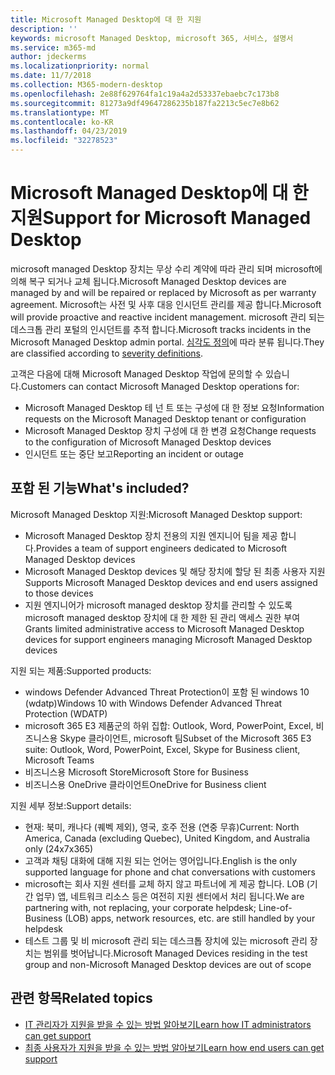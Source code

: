 ```yaml
---
title: Microsoft Managed Desktop에 대 한 지원
description: ''
keywords: microsoft Managed Desktop, microsoft 365, 서비스, 설명서
ms.service: m365-md
author: jdeckerms
ms.localizationpriority: normal
ms.date: 11/7/2018
ms.collection: M365-modern-desktop
ms.openlocfilehash: 2e88f629764fa1c19a4a2d53337ebaebc7c173b8
ms.sourcegitcommit: 81273a9df49647286235b187fa2213c5ec7e8b62
ms.translationtype: MT
ms.contentlocale: ko-KR
ms.lasthandoff: 04/23/2019
ms.locfileid: "32278523"
---
```

# <a name="support-for-microsoft-managed-desktop"></a><span data-ttu-id="85f45-103">Microsoft Managed Desktop에 대 한 지원</span><span class="sxs-lookup"><span data-stu-id="85f45-103">Support for Microsoft Managed Desktop</span></span>

<span data-ttu-id="85f45-104">microsoft managed Desktop 장치는 무상 수리 계약에 따라 관리 되며 microsoft에 의해 복구 되거나 교체 됩니다.</span><span class="sxs-lookup"><span data-stu-id="85f45-104">Microsoft Managed Desktop devices are managed by and will be repaired or replaced by Microsoft as per warranty agreement.</span></span> <span data-ttu-id="85f45-105">Microsoft는 사전 및 사후 대응 인시던트 관리를 제공 합니다.</span><span class="sxs-lookup"><span data-stu-id="85f45-105">Microsoft will provide proactive and reactive incident management.</span></span> <span data-ttu-id="85f45-106">microsoft 관리 되는 데스크톱 관리 포털의 인시던트를 추적 합니다.</span><span class="sxs-lookup"><span data-stu-id="85f45-106">Microsoft tracks incidents in the Microsoft Managed Desktop admin portal.</span></span> <span data-ttu-id="85f45-107">[심각도 정의](../working-with-managed-desktop/admin-support.md#sev)에 따라 분류 됩니다.</span><span class="sxs-lookup"><span data-stu-id="85f45-107">They are classified according to [severity definitions](../working-with-managed-desktop/admin-support.md#sev).</span></span>

<span data-ttu-id="85f45-108">고객은 다음에 대해 Microsoft Managed Desktop 작업에 문의할 수 있습니다.</span><span class="sxs-lookup"><span data-stu-id="85f45-108">Customers can contact Microsoft Managed Desktop operations for:</span></span>
- <span data-ttu-id="85f45-109">Microsoft Managed Desktop 테 넌 트 또는 구성에 대 한 정보 요청</span><span class="sxs-lookup"><span data-stu-id="85f45-109">Information requests on the Microsoft Managed Desktop tenant or configuration</span></span>
- <span data-ttu-id="85f45-110">Microsoft Managed Desktop 장치 구성에 대 한 변경 요청</span><span class="sxs-lookup"><span data-stu-id="85f45-110">Change requests to the configuration of Microsoft Managed Desktop devices</span></span>
- <span data-ttu-id="85f45-111">인시던트 또는 중단 보고</span><span class="sxs-lookup"><span data-stu-id="85f45-111">Reporting an incident or outage</span></span>

## <a name="whats-included"></a><span data-ttu-id="85f45-112">포함 된 기능</span><span class="sxs-lookup"><span data-stu-id="85f45-112">What's included?</span></span>

<span data-ttu-id="85f45-113">Microsoft Managed Desktop 지원:</span><span class="sxs-lookup"><span data-stu-id="85f45-113">Microsoft Managed Desktop support:</span></span>

- <span data-ttu-id="85f45-114">Microsoft Managed Desktop 장치 전용의 지원 엔지니어 팀을 제공 합니다.</span><span class="sxs-lookup"><span data-stu-id="85f45-114">Provides a team of support engineers dedicated to Microsoft Managed Desktop devices</span></span>
- <span data-ttu-id="85f45-115">Microsoft Managed Desktop devices 및 해당 장치에 할당 된 최종 사용자 지원</span><span class="sxs-lookup"><span data-stu-id="85f45-115">Supports Microsoft Managed Desktop devices and end users assigned to those devices</span></span>
- <span data-ttu-id="85f45-116">지원 엔지니어가 microsoft managed desktop 장치를 관리할 수 있도록 microsoft managed desktop 장치에 대 한 제한 된 관리 액세스 권한 부여</span><span class="sxs-lookup"><span data-stu-id="85f45-116">Grants limited administrative access to Microsoft Managed Desktop devices for support engineers managing Microsoft Managed Desktop devices</span></span> 

<span data-ttu-id="85f45-117">지원 되는 제품:</span><span class="sxs-lookup"><span data-stu-id="85f45-117">Supported products:</span></span>

- <span data-ttu-id="85f45-118">windows Defender Advanced Threat Protection이 포함 된 windows 10 (wdatp)</span><span class="sxs-lookup"><span data-stu-id="85f45-118">Windows 10 with Windows Defender Advanced Threat Protection (WDATP)</span></span> 
- <span data-ttu-id="85f45-119">microsoft 365 E3 제품군의 하위 집합: Outlook, Word, PowerPoint, Excel, 비즈니스용 Skype 클라이언트, microsoft 팀</span><span class="sxs-lookup"><span data-stu-id="85f45-119">Subset of the Microsoft 365 E3 suite: Outlook, Word, PowerPoint, Excel, Skype for Business client, Microsoft Teams</span></span> 
- <span data-ttu-id="85f45-120">비즈니스용 Microsoft Store</span><span class="sxs-lookup"><span data-stu-id="85f45-120">Microsoft Store for Business</span></span> 
- <span data-ttu-id="85f45-121">비즈니스용 OneDrive 클라이언트</span><span class="sxs-lookup"><span data-stu-id="85f45-121">OneDrive for Business client</span></span> 

<span data-ttu-id="85f45-122">지원 세부 정보:</span><span class="sxs-lookup"><span data-stu-id="85f45-122">Support details:</span></span>

- <span data-ttu-id="85f45-123">현재: 북미, 캐나다 (퀘벡 제외), 영국, 호주 전용 (연중 무휴)</span><span class="sxs-lookup"><span data-stu-id="85f45-123">Current: North America, Canada (excluding Quebec), United Kingdom, and Australia only (24x7x365)</span></span> 
- <span data-ttu-id="85f45-124">고객과 채팅 대화에 대해 지원 되는 언어는 영어입니다.</span><span class="sxs-lookup"><span data-stu-id="85f45-124">English is the only supported language for phone and chat conversations with customers</span></span> 
- <span data-ttu-id="85f45-125">microsoft는 회사 지원 센터를 교체 하지 않고 파트너에 게 제공 합니다. LOB (기간 업무) 앱, 네트워크 리소스 등은 여전히 지원 센터에서 처리 됩니다.</span><span class="sxs-lookup"><span data-stu-id="85f45-125">We are partnering with, not replacing, your corporate helpdesk; Line-of-Business (LOB) apps, network resources, etc. are still handled by your helpdesk</span></span> 
- <span data-ttu-id="85f45-126">테스트 그룹 및 비 microsoft 관리 되는 데스크톱 장치에 있는 microsoft 관리 장치는 범위를 벗어납니다.</span><span class="sxs-lookup"><span data-stu-id="85f45-126">Microsoft Managed Devices residing in the test group and non-Microsoft Managed Desktop devices are out of scope</span></span> 


## <a name="related-topics"></a><span data-ttu-id="85f45-127">관련 항목</span><span class="sxs-lookup"><span data-stu-id="85f45-127">Related topics</span></span>

- [<span data-ttu-id="85f45-128">IT 관리자가 지원을 받을 수 있는 방법 알아보기</span><span class="sxs-lookup"><span data-stu-id="85f45-128">Learn how IT administrators can get support</span></span>](../working-with-managed-desktop/admin-support.md)
- [<span data-ttu-id="85f45-129">최종 사용자가 지원을 받을 수 있는 방법 알아보기</span><span class="sxs-lookup"><span data-stu-id="85f45-129">Learn how end users can get support</span></span>](../working-with-managed-desktop/end-user-support.md)
